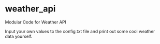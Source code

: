 # weather_api
Modular Code for Weather API

Input your own values to the config.txt file and print out some cool weather data yourself.
